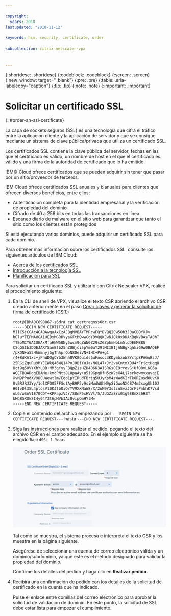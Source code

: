 ```yaml
---

copyright:
  years: 2018
lastupdated: "2018-11-12"

keywords: hsm, security, certificate, order

subcollection: citrix-netscaler-vpx


---
```


{:shortdesc: .shortdesc}
{:codeblock: .codeblock}
{:screen: .screen}
{:new_window: target="_blank"}
{:pre: .pre}
{:table: .aria-labeledby="caption"}
{:tip: .tip}
{:note: .note}
{:important: .important}

# Solicitar un certificado SSL
{: #order-an-ssl-certificate}

La capa de sockets seguros (SSL) es una tecnología que cifra el tráfico entre la aplicación cliente y la aplicación de servidor y que se consigue mediante un sistema de clave pública/privada que utiliza un certificado SSL.

Los certificados SSL contiene la clave pública del servidor, fechas en las que el certificado es válido, un nombre de host en el que el certificado es válido y una firma de la autoridad de certificado que lo ha emitido.

IBM© Cloud ofrece certificados que se pueden adquirir sin tener que pasar por un sitio/proveedor de terceros.

IBM Cloud ofrece certificados SSL anuales y bianuales para clientes que ofrecen diversos beneficios, entre ellos:

* Autenticación completa para la identidad empresarial y la verificación de propiedad del dominio
* Cifrado de 40 a 256 bits en todas las transacciones en línea
* Escaneo diario de malware en el sitio web para garantizar que tanto el sitio como los clientes están protegidos

Si está ejecutando varios dominios, puede adquirir un certificado SSL para cada dominio.

Para obtener más información sobre los certificados SSL, consulte los siguientes artículos de IBM Cloud:

* [Acerca de los certificados SSL](/docs/infrastructure/ssl-certificates?topic=ssl-certificates-about-ssl-certificates)
* [Introducción a la tecnología SSL](/docs/infrastructure/ssl-certificates?topic=ssl-certificates-introduction-to-ssl-technology)
* [Planificación para SSL](/docs/infrastructure/ssl-certificates?topic=ssl-certificates-planning-for-ssl)

Para solicitar un certificado SSL y utilizarlo con Citrix Netscaler VPX, realice el procedimiento siguiente:

1.	En la CLI de shell de VPX, visualice el texto CSR abriendo el archivo CSR creado anteriormente en el paso [Crear claves y generar la solicitud de firma de certificado (CSR)](/docs/infrastructure/citrix-netscaler-vpx?topic=citrix-netscaler-vpx-create-keys-and-generate-the-certificate-signing-request-csr-):

	```
	root@IBMADC690867-s6dr# cat certreqnss6dr.csr
	-----BEGIN NEW CERTIFICATE REQUEST-----
	MIIC5jCCAc4CAQAwgaAxCzAJBgNVBAYTMRcwFQYDVQQIEw5Ob3J0aCBDYXJv
	bGluYTEPMA0GA1UEBxMGRHVyaGFtMQwwCgYDVQQKEwNJQk0xDDAKBgNVBAsTA0hT
	TTEoMCYGA1UEAxMfaHNW50Ny5wcm9qZWN0Z29sZGZpbmNoLm5ldDEhMB8G
	CSqGSIb3DQEJARYSanBtb25nZUBjci5pYm0uY29tMIIBIjANBgkqhkiG9w0BAQEF
	/pXQN+a55HhWmnyj5gThAprOoN8DeiVN+1HI+PA+g1
	r4+8dKA1xz+jPhWDQgQYb3Wnh8VK8Ouids6uFnsoc3KDymbzoWZYctp8PA6uBzJ/
	25RGiZquRu9MYJIWkQ46WQ14PoJ8BiYuJa/N6L47+Jr2vaCntmXBU4rFrjctHqq8
	Hct9q5OVYXbYLQB+MM3gYyyFBQpZ1sHZD4D6K3AISRGsOE9rrovGjUfO8mLKE6a
	AQEFBQADggEBAMe+kmdPNtt8LOpaAy+u5i9GpgHfH5zW2sX4Lj7srkqwmyxavqjE
	XvM9PPudXV9OCUWewtlm/Eqo1pYIRudFBrjg5UJyKpM4sWWdKIrTk8RZusdOUvKU
	0vBRJRJ3Yy/1olXFO05FFSotAyB9P5v9siMwdWUhM9pSiGwoNXCB74m2sxgUh10J
	H0IvDl3SL4ptosV10KJtbOiO/YV9XXNaW8/X/2uM9Y3stcnSvzJGrFlPmbhK7Vsd
	uL6/wSnV1E70CDT+KPPapzVJr/S8nP5xHVVl/5/JUGZa8rx01g9EBmX36H3T
	kHD85XOkSI4y04Y3t6pMVbIAz0vipOmHYlM=
	-----END NEW CERTIFICATE REQUEST-----
	```

2.	Copie el contenido del archivo empezando por `---BEGIN NEW CERTIFICATE REQUEST---` hasta `---END NEW CERTIFICATE REQUEST---`.

3.	Siga [las instrucciones](/docs/infrastructure/ssl-certificates?topic=ssl-certificates-getting-started-tutorial#ordering-ssl-certificates) para realizar el pedido, pegando el texto del archivo CSR en el campo adecuado. En el ejemplo siguiente se ha elegido `RapidSSL 1 Year`.

	<img src="images/5-Order-Certificate_1.png" alt="dibujo" style="width: 550px;"/>

	Tal como se muestra, el sistema procesa e interpreta el texto CSR y los muestra en la página siguiente.

	Asegúrese de seleccionar una cuenta de correo electrónico válida y un dominio/subdominio, ya que este es el método designado para validar la propiedad del dominio.

	Confirme los detalles del pedido y haga clic en **Realizar pedido**.

4. Recibirá una confirmación de pedido con los detalles de la solicitud de certificado en la cuenta que ha indicado.

	Pulse el enlace entre comillas del correo electrónico para aprobar la solicitud de validación de dominio. En este punto, la solicitud de SSL debe estar lista para empezar el cumplimiento.
